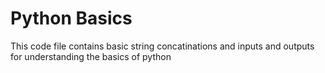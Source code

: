 # Python Basics

This code file contains basic string concatinations and inputs and outputs for understanding the basics of python
